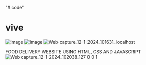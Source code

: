 "# code" 
# vive

![image](https://github.com/viv0812/viv/assets/154576071/ffc84d3f-9b0e-4724-8185-29f8fbf6a581)
![image](https://github.com/viv0812/viv/assets/154576071/999b5bff-edbb-406e-9479-3ecd2cc2f259)
![Web capture_12-1-2024_101631_localhost](https://github.com/viv0812/viv/assets/154576071/5416373f-a399-4f11-8ddd-6d28ca27c87d)


FOOD DELIVERY WEBSITE USING HTML, CSS AND JAVASCRIPT
![Web capture_12-1-2024_102038_127 0 0 1](https://github.com/viv0812/viv/assets/154576071/c1ef6b5d-3fe6-4acb-9926-d6da98c3a543)
